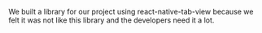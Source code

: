 We built a library for our project using react-native-tab-view because we felt it was not like this library and the developers need it a lot.